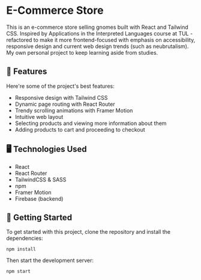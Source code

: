 <h1>E-Commerce Store</h1>

<p>This is an e-commerce store selling gnomes built with React and Tailwind CSS. Inspired by Applications in the Interpreted Languages course at TUL - refactored to make it more frontend-focused with emphasis on accessibility, responsive design and current web design trends (such as neubrutalism). My own personal project to keep learning aside from studies.</p>       

<h2>🧐 Features</h2>

Here're some of the project's best features:

*   Responsive design with Tailwind CSS
*   Dynamic page routing with React Router
*   Trendy scrolling animations with Framer Motion
*   Intuitive web layout
*   Selecting products and viewing more information about them
*   Adding products to cart and proceeding to checkout

<h2>🖥️ Technologies Used</h2>

* React
* React Router
* TailwindCSS & SASS
* npm
* Framer Motion
* Firebase (backend)

<h2>🚀 Getting Started</h2>

To get started with this project, clone the repository and install the dependencies:

```
npm install
```

Then start the development server:

```
npm start
```
